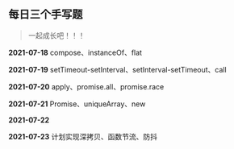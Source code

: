 ## 每日三个手写题

>  一起成长吧！！！

**2021-07-18** compose、instanceOf、flat

**2021-07-19** setTimeout-setInterval、setInterval-setTimeout、call

**2021-07-20** apply、promise.all、promise.race

**2021-07-21** Promise、uniqueArray、new 

**2021-07-22**  

**2021-07-23** 计划实现深拷贝、函数节流、防抖


